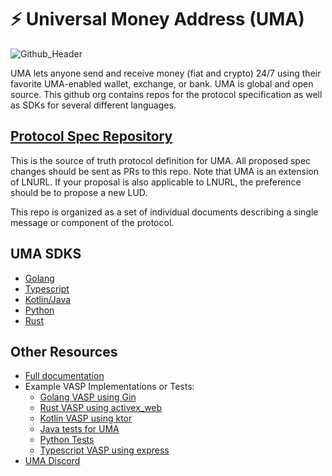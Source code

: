 # ⚡️ Universal Money Address (UMA)

![Github_Header](https://github.com/uma-universal-money-address/.github/assets/1393755/813c6296-1e2b-481b-8abd-33836a823670)

UMA lets anyone send and receive money (fiat and crypto) 24/7 using their favorite UMA-enabled wallet, exchange, or bank. UMA is global and open source.
This github org contains repos for the protocol specification as well as SDKs for several different languages.

## [Protocol Spec Repository](https://github.com/uma-universal-money-address/protocol)

This is the source of truth protocol definition for UMA. All proposed spec changes should be sent as PRs to this repo. Note that UMA is an extension of LNURL. If your proposal is also applicable to LNURL, the preference should be to propose a new LUD.

This repo is organized as a set of individual documents describing a single message or component of the protocol.

## UMA SDKS

- [Golang](https://github.com/uma-universal-money-address/uma-go-sdk)
- [Typescript](https://github.com/uma-universal-money-address/uma-js-sdk)
- [Kotlin/Java](https://github.com/uma-universal-money-address/uma-kotlin-sdk)
- [Python](https://github.com/uma-universal-money-address/uma-python-sdk)
- [Rust](https://github.com/uma-universal-money-address/uma-rust-sdk)

## Other Resources

- [Full documentation](https://docs.uma.me)
- Example VASP Implementations or Tests:
  - [Golang VASP using Gin](https://github.com/lightsparkdev/go-sdk/tree/main/examples/uma-server)
  - [Rust VASP using activex_web](https://github.com/lightsparkdev/lightspark-rs/blob/main/examples/uma-demo/src/main.rs)
  - [Kotlin VASP using ktor](https://github.com/lightsparkdev/kotlin-sdk/tree/develop/umaserverdemo)
  - [Java tests for UMA](https://github.com/uma-universal-money-address/uma-kotlin-sdk/blob/main/javatest/src/test/java/me/uma/javatest/UmaTest.java)
  - [Python Tests](https://github.com/uma-universal-money-address/uma-python-sdk/blob/main/uma/__tests__/test_uma.py)
  - [Typescript VASP using express](https://github.com/lightsparkdev/js-sdk/tree/main/apps/examples/uma-vasp)
- [UMA Discord](https://discord.gg/kw3kSHg9HD)
